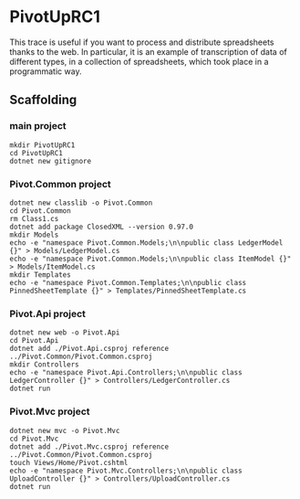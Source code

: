 # PivotUpRC1

This trace is useful if you want to process and distribute spreadsheets thanks to the web.
In particular, it is an example of transcription of data of different types, in a collection of spreadsheets, which took place in a programmatic way.

## Scaffolding

### main project

```shell
mkdir PivotUpRC1
cd PivotUpRC1
dotnet new gitignore
```

### Pivot.Common project

```shell
dotnet new classlib -o Pivot.Common
cd Pivot.Common
rm Class1.cs
dotnet add package ClosedXML --version 0.97.0
mkdir Models
echo -e "namespace Pivot.Common.Models;\n\npublic class LedgerModel {}" > Models/LedgerModel.cs
echo -e "namespace Pivot.Common.Models;\n\npublic class ItemModel {}" > Models/ItemModel.cs
mkdir Templates
echo -e "namespace Pivot.Common.Templates;\n\npublic class PinnedSheetTemplate {}" > Templates/PinnedSheetTemplate.cs
```

### Pivot.Api project

```shell
dotnet new web -o Pivot.Api
cd Pivot.Api
dotnet add ./Pivot.Api.csproj reference ../Pivot.Common/Pivot.Common.csproj
mkdir Controllers
echo -e "namespace Pivot.Api.Controllers;\n\npublic class LedgerController {}" > Controllers/LedgerController.cs
dotnet run
```

### Pivot.Mvc project

```shell
dotnet new mvc -o Pivot.Mvc
cd Pivot.Mvc
dotnet add ./Pivot.Mvc.csproj reference ../Pivot.Common/Pivot.Common.csproj
touch Views/Home/Pivot.cshtml
echo -e "namespace Pivot.Mvc.Controllers;\n\npublic class UploadController {}" > Controllers/UploadController.cs
dotnet run
```
